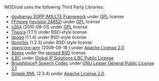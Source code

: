 IMSDroid uses the following Third Party Libraries: <br />

  * [doubango 3GPP IMS/LTE Framework](http://www.doubango.org/) under [GPL](http://www.gnu.org/licenses/gpl.html) license
  * [FFmpeg](http://www.ffmpeg.org/) ([revision 24652](https://code.google.com/p/imsdroid/source/detail?r=24652)) under [GPL](http://www.gnu.org/licenses/gpl.html) license
  * [x264](http://www.videolan.org/developers/x264.html) (2010-08-01) under [GPL](http://www.gnu.org/licenses/gpl.html) license
  * [Theora](http://www.theora.org) (1.1.1) under BSD-style license
  * [libogg](http://downloads.xiph.org/releases/ogg/libogg-1.1.4.tar.gz) (1.1.4) under BSD-style license
  * [libvorbis](http://downloads.xiph.org/releases/vorbis/libvorbis-1.2.3.tar.gz) (1.2.3) under BSD-style license
  * [opencore-amr](https://sourceforge.net/projects/opencore-amr/) (2009-09-18 ) under [Apache License 2.0](http://www.apache.org/licenses/LICENSE-2.0.html)
  * [Speex](http://www.speex.org/) under the [revised BSD](http://www.xiph.org/licenses/bsd/speex/) license
  * [iLBC](http://www.ilbcfreeware.org/) under [Global IP Solutions iLBC Public License](http://www.ilbcfreeware.org/documentation/gips_iLBClicense.pdf)
  * [BroadVoice® Speech Codec](http://www.broadcom.com/support/broadvoice/) under [GNU Lesser General Public License 2.1](http://www.gnu.org/licenses/lgpl.html)
  * [Simple XML](http://simple.sourceforge.net/) (2.3.4) under  [Apache License 2.0](http://www.apache.org/licenses/LICENSE-2.0.html).